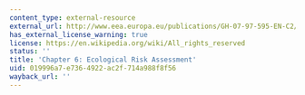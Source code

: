 ```yaml
---
content_type: external-resource
external_url: http://www.eea.europa.eu/publications/GH-07-97-595-EN-C2/chapter6h.html
has_external_license_warning: true
license: https://en.wikipedia.org/wiki/All_rights_reserved
status: ''
title: 'Chapter 6: Ecological Risk Assessment'
uid: 019996a7-e736-4922-ac2f-714a988f8f56
wayback_url: ''
---
```

